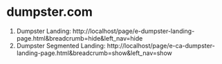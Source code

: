 dumpster.com
===

1. Dumpster Landing: http://localhost/page/e-dumpster-landing-page.html&breadcrumb=hide&left_nav=hide
2. Dumpster Segmented Landing: http://localhost/page/e-ca-dumpster-landing-page.html&breadcrumb=show&left_nav=show